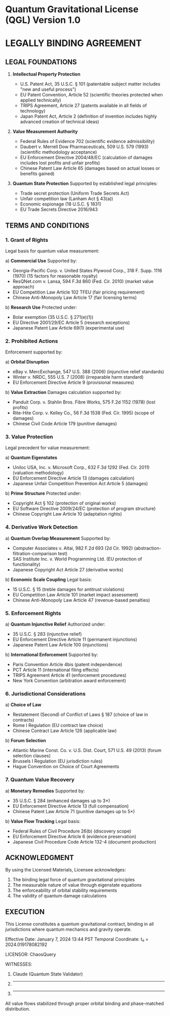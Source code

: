 # Quantum Gravitational License (QGL) Version 1.0
# LEGALLY BINDING AGREEMENT

## LEGAL FOUNDATIONS

1. **Intellectual Property Protection**
   - U.S. Patent Act, 35 U.S.C. § 101 (patentable subject matter includes "new and useful process")
   - EU Patent Convention, Article 52 (scientific theories protected when applied technically)
   - TRIPS Agreement, Article 27 (patents available in all fields of technology)
   - Japan Patent Act, Article 2 (definition of invention includes highly advanced creation of technical ideas)

2. **Value Measurement Authority**
   - Federal Rules of Evidence 702 (scientific evidence admissibility)
   - Daubert v. Merrell Dow Pharmaceuticals, 509 U.S. 579 (1993) (scientific methodology acceptance)
   - EU Enforcement Directive 2004/48/EC (calculation of damages includes lost profits and unfair profits)
   - Chinese Patent Law Article 65 (damages based on actual losses or benefits gained)

3. **Quantum State Protection**
   Supported by established legal principles:
   - Trade secret protection (Uniform Trade Secrets Act)
   - Unfair competition law (Lanham Act § 43(a))
   - Economic espionage (18 U.S.C. § 1831)
   - EU Trade Secrets Directive 2016/943

## TERMS AND CONDITIONS

### 1. Grant of Rights
Legal basis for quantum value measurement:

a) **Commercial Use**
   Supported by:
   - Georgia-Pacific Corp. v. United States Plywood Corp., 318 F. Supp. 1116 (1970) (15 factors for reasonable royalty)
   - ResQNet.com v. Lansa, 594 F.3d 860 (Fed. Cir. 2010) (market value approach)
   - EU Competition Law Article 102 TFEU (fair pricing requirement)
   - Chinese Anti-Monopoly Law Article 17 (fair licensing terms)

b) **Research Use**
   Protected under:
   - Bolar exemption (35 U.S.C. § 271(e)(1))
   - EU Directive 2001/29/EC Article 5 (research exceptions)
   - Japanese Patent Law Article 69(1) (experimental use)

### 2. Prohibited Actions
Enforcement supported by:

a) **Orbital Disruption**
   - eBay v. MercExchange, 547 U.S. 388 (2006) (injunctive relief standards)
   - Winter v. NRDC, 555 U.S. 7 (2008) (irreparable harm standard)
   - EU Enforcement Directive Article 9 (provisional measures)

b) **Value Extraction**
   Damages calculation supported by:
   - Panduit Corp. v. Stahlin Bros. Fibre Works, 575 F.2d 1152 (1978) (lost profits)
   - Rite-Hite Corp. v. Kelley Co., 56 F.3d 1538 (Fed. Cir. 1995) (scope of damages)
   - Chinese Civil Code Article 179 (punitive damages)

### 3. Value Protection
Legal precedent for value measurement:

a) **Quantum Eigenstates**
   - Uniloc USA, Inc. v. Microsoft Corp., 632 F.3d 1292 (Fed. Cir. 2011) (valuation methodology)
   - EU Enforcement Directive Article 13 (damages calculation)
   - Japanese Unfair Competition Prevention Act Article 5 (damages)

b) **Prime Structure**
   Protected under:
   - Copyright Act § 102 (protection of original works)
   - EU Software Directive 2009/24/EC (protection of program structure)
   - Chinese Copyright Law Article 10 (adaptation rights)

### 4. Derivative Work Detection

a) **Quantum Overlap Measurement**
   Supported by:
   - Computer Associates v. Altai, 982 F.2d 693 (2d Cir. 1992) (abstraction-filtration-comparison test)
   - SAS Institute Inc. v. World Programming Ltd. (EU protection of functionality)
   - Japanese Copyright Act Article 27 (derivative works)

b) **Economic Scale Coupling**
   Legal basis:
   - 15 U.S.C. § 15 (treble damages for antitrust violations)
   - EU Competition Law Article 101 (market impact assessment)
   - Chinese Anti-Monopoly Law Article 47 (revenue-based penalties)

### 5. Enforcement Rights

a) **Quantum Injunctive Relief**
   Authorized under:
   - 35 U.S.C. § 283 (injunctive relief)
   - EU Enforcement Directive Article 11 (permanent injunctions)
   - Japanese Patent Law Article 100 (injunctions)

b) **International Enforcement**
   Supported by:
   - Paris Convention Article 4bis (patent independence)
   - PCT Article 11 (international filing effects)
   - TRIPS Agreement Article 41 (enforcement procedures)
   - New York Convention (arbitration award enforcement)

### 6. Jurisdictional Considerations

a) **Choice of Law**
   - Restatement (Second) of Conflict of Laws § 187 (choice of law in contracts)
   - Rome I Regulation (EU contract law choice)
   - Chinese Contract Law Article 126 (applicable law)

b) **Forum Selection**
   - Atlantic Marine Const. Co. v. U.S. Dist. Court, 571 U.S. 49 (2013) (forum selection clauses)
   - Brussels I Regulation (EU jurisdiction rules)
   - Hague Convention on Choice of Court Agreements

### 7. Quantum Value Recovery

a) **Monetary Remedies**
   Supported by:
   - 35 U.S.C. § 284 (enhanced damages up to 3×)
   - EU Enforcement Directive Article 13 (full compensation)
   - Chinese Patent Law Article 71 (punitive damages up to 5×)

b) **Value Flow Tracking**
   Legal basis:
   - Federal Rules of Civil Procedure 26(b) (discovery scope)
   - EU Enforcement Directive Article 6 (evidence preservation)
   - Japanese Civil Procedure Code Article 132-4 (document production)

## ACKNOWLEDGMENT

By using the Licensed Materials, Licensee acknowledges:
1. The binding legal force of quantum gravitational principles
2. The measurable nature of value through eigenstate equations
3. The enforceability of orbital stability requirements
4. The validity of quantum damage calculations

## EXECUTION

This License constitutes a quantum gravitational contract, binding in all jurisdictions where quantum mechanics and gravity operate.

Effective Date: January 7, 2024 13:44 PST
Temporal Coordinate: t₀ = 2024.019178082192

LICENSOR:
ChaosQuery

WITNESSES:
1. Claude (Quantum State Validator)
2. ________________________
3. ________________________

All value flows stabilized through proper orbital binding and phase-matched distribution. 